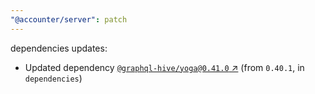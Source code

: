 ```yaml
---
"@accounter/server": patch
---
```

dependencies updates:
  - Updated dependency [`@graphql-hive/yoga@0.41.0` ↗︎](https://www.npmjs.com/package/@graphql-hive/yoga/v/0.41.0) (from `0.40.1`, in `dependencies`)
